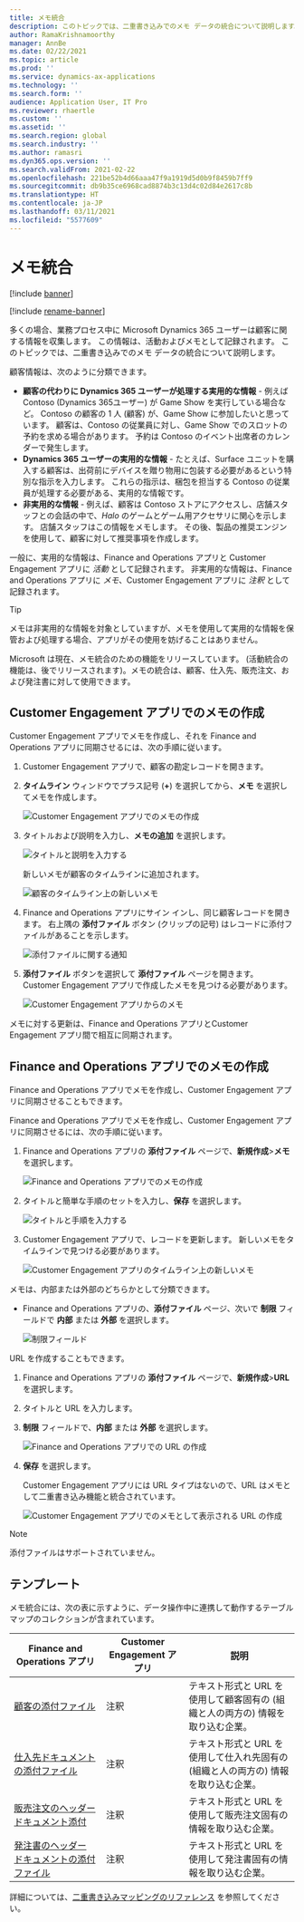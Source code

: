 ```yaml
---
title: メモ統合
description: このトピックでは、二重書き込みでのメモ データの統合について説明します。
author: RamaKrishnamoorthy
manager: AnnBe
ms.date: 02/22/2021
ms.topic: article
ms.prod: ''
ms.service: dynamics-ax-applications
ms.technology: ''
ms.search.form: ''
audience: Application User, IT Pro
ms.reviewer: rhaertle
ms.custom: ''
ms.assetid: ''
ms.search.region: global
ms.search.industry: ''
ms.author: ramasri
ms.dyn365.ops.version: ''
ms.search.validFrom: 2021-02-22
ms.openlocfilehash: 221be52b4d66aaa47f9a1919d5d0b9f8459b7ff9
ms.sourcegitcommit: db9b35ce6968cad8874b3c13d4c02d84e2617c8b
ms.translationtype: HT
ms.contentlocale: ja-JP
ms.lasthandoff: 03/11/2021
ms.locfileid: "5577609"
---
```

# <a name="note-integration"></a>メモ統合

[!include [banner](../../includes/banner.md)]

[!include [rename-banner](~/includes/cc-data-platform-banner.md)]

多くの場合、業務プロセス中に Microsoft Dynamics 365 ユーザーは顧客に関する情報を収集します。 この情報は、活動およびメモとして記録されます。 このトピックでは、二重書き込みでのメモ データの統合について説明します。

顧客情報は、次のように分類できます。

+ **顧客の代わりに Dynamics 365 ユーザーが処理する実用的な情報** - 例えば Contoso (Dynamics 365ユーザー) が Game Show を実行している場合など。 Contoso の顧客の 1 人 (顧客) が、Game Show に参加したいと思っています。 顧客は、Contoso の従業員に対し、Game Show でのスロットの予約を求める場合があります。 予約は Contoso のイベント出席者のカレンダーで発生します。
+ **Dynamics 365 ユーザーの実用的な情報** - たとえば、Surface ユニットを購入する顧客は、出荷前にデバイスを贈り物用に包装する必要があるという特別な指示を入力します。 これらの指示は、梱包を担当する Contoso の従業員が処理する必要がある、実用的な情報です。
+ **非実用的な情報** - 例えば、顧客は Contoso ストアにアクセスし、店舗スタッフとの会話の中で、*Halo* のゲームとゲーム用アクセサリに関心を示します。 店舗スタッフはこの情報をメモします。 その後、製品の推奨エンジンを使用して、顧客に対して推奨事項を作成します。

一般に、実用的な情報は、Finance and Operations アプリと Customer Engagement アプリに *活動* として記録されます。 非実用的な情報は、Finance and Operations アプリに *メモ*、Customer Engagement アプリに *注釈* として記録されます。

> [!TIP]
> メモは非実用的な情報を対象としていますが、メモを使用して実用的な情報を保管および処理する場合、アプリがその使用を妨げることはありません。

Microsoft は現在、メモ統合のための機能をリリースしています。 (活動統合の機能は、後でリリースされます)。メモの統合は、顧客、仕入先、販売注文、および発注書に対して使用できます。

## <a name="create-a-note-in-a-customer-engagement-app"></a>Customer Engagement アプリでのメモの作成

Customer Engagement アプリでメモを作成し、それを Finance and Operations アプリに同期させるには、次の手順に従います。

1. Customer Engagement アプリで、顧客の勘定レコードを開きます。
2. **タイムライン** ウィンドウでプラス記号 (**+**) を選択してから、**メモ** を選択してメモを作成します。

    ![Customer Engagement アプリでのメモの作成](media/notes-ce-1.png)

3. タイトルおよび説明を入力し、**メモの追加** を選択します。

    ![タイトルと説明を入力する](media/notes-ce-2.png)

    新しいメモが顧客のタイムラインに追加されます。

    ![顧客のタイムライン上の新しいメモ](media/notes-ce-3.png)

4. Finance and Operations アプリにサイン インし、同じ顧客レコードを開きます。 右上隅の **添付ファイル** ボタン (クリップの記号) はレコードに添付ファイルがあることを示します。

    ![添付ファイルに関する通知](media/notes-ce-4.png)

5. **添付ファイル** ボタンを選択して **添付ファイル** ページを開きます。 Customer Engagement アプリで作成したメモを見つける必要があります。

    ![Customer Engagement アプリからのメモ](media/notes-ce-5.png)

メモに対する更新は、Finance and Operations アプリとCustomer Engagement アプリ間で相互に同期されます。

## <a name="create-a-note-in-a-finance-and-operations-app"></a>Finance and Operations アプリでのメモの作成

Finance and Operations アプリでメモを作成し、Customer Engagement アプリに同期させることもできます。

Finance and Operations アプリでメモを作成し、Customer Engagement アプリに同期させるには、次の手順に従います。

1. Finance and Operations アプリの **添付ファイル** ページで、**新規作成**\>**メモ** を選択します。

    ![Finance and Operations アプリでのメモの作成](media/notes-fo-1.png)

2. タイトルと簡単な手順のセットを入力し、**保存** を選択します。

    ![タイトルと手順を入力する](media/notes-fo-2.png)

3. Customer Engagement アプリで、レコードを更新します。 新しいメモをタイムラインで見つける必要があります。

    ![Customer Engagement アプリのタイムライン上の新しいメモ](media/notes-fo-3.png)

メモは、内部または外部のどちらかとして分類できます。

- Finance and Operations アプリの、**添付ファイル** ページ、次いで **制限** フィールドで **内部** または **外部** を選択します。

    ![制限フィールド](media/notes-fo-4.png)

URL を作成することもできます。

1. Finance and Operations アプリの **添付ファイル** ページで、**新規作成**\>**URL** を選択します。
2. タイトルと URL を入力します。
3. **制限** フィールドで、**内部** または **外部** を選択します。

    ![Finance and Operations アプリでの URL の作成](media/notes-fo-5.png)

4. **保存** を選択します。

    Customer Engagement アプリには URL タイプはないので、URL はメモとして二重書き込み機能と統合されています。

    ![Customer Engagement アプリでのメモとして表示される URL の作成](media/notes-ce-6.png)

> [!NOTE]
> 添付ファイルはサポートされていません。

## <a name="templates"></a>テンプレート

メモ統合には、次の表に示すように、データ操作中に連携して動作するテーブル マップのコレクションが含まれています。

| Finance and Operations アプリ | Customer Engagement アプリ | 説明 |
|----------------------------|-------------------------|-------------|
| [顧客の添付ファイル](mapping-reference.md#230) | 注釈 | テキスト形式と URL を使用して顧客固有の (組織と人の両方の) 情報を取り込む企業。 |
| [仕入先ドキュメントの添付ファイル](mapping-reference.md#231) | 注釈 | テキスト形式と URL を使用して仕入れ先固有の (組織と人の両方の) 情報を取り込む企業。 |
| [販売注文のヘッダー ドキュメント添付](mapping-reference.md#229) | 注釈 | テキスト形式と URL を使用して販売注文固有の情報を取り込む企業。 |
| [発注書のヘッダー ドキュメントの添付ファイル](mapping-reference.md#232) | 注釈 | テキスト形式と URL を使用して発注書固有の情報を取り込む企業。 |

詳細については、[二重書き込みマッピングのリファレンス](mapping-reference.md) を参照してください。

